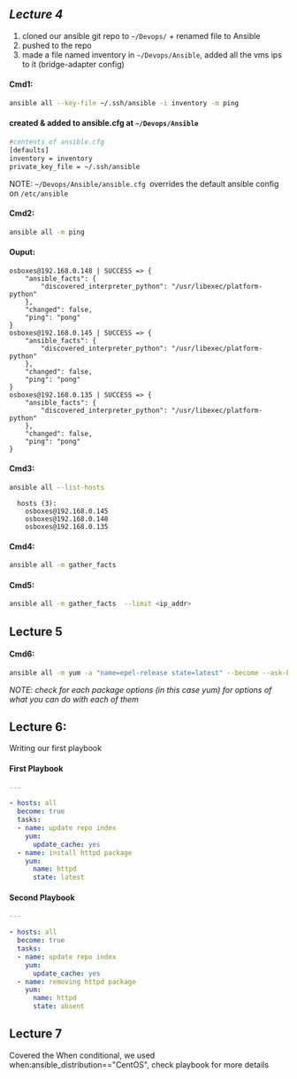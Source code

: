 ## *Lecture 4*
1.	cloned our ansible git repo to `~/Devops/` + renamed file to Ansible
2.	pushed to the repo
3.	made a file named inventory in `~/Devops/Ansible`, added all the vms ips to it (bridge-adapter
  config)

#### Cmd1: 

``` bash
ansible all --key-file ~/.ssh/ansible -i inventory -m ping
```
#### created & added to ansible.cfg at `~/Devops/Ansible`
```bash
#contents of ansible.cfg
[defaults]
inventory = inventory 
private_key_file = ~/.ssh/ansible
```
NOTE: `~/Devops/Ansible/ansible.cfg `overrides the default ansible config on `/etc/ansible`

#### Cmd2: 

```bash
ansible all -m ping 
```

#### Ouput:

```
osboxes@192.168.0.148 | SUCCESS => {
    "ansible_facts": {
        "discovered_interpreter_python": "/usr/libexec/platform-python"
    },
    "changed": false,
    "ping": "pong"
}
osboxes@192.168.0.145 | SUCCESS => {
    "ansible_facts": {
        "discovered_interpreter_python": "/usr/libexec/platform-python"
    },
    "changed": false,
    "ping": "pong"
}
osboxes@192.168.0.135 | SUCCESS => {
    "ansible_facts": {
        "discovered_interpreter_python": "/usr/libexec/platform-python"
    },
    "changed": false,
    "ping": "pong"
}
```

#### Cmd3: 

```bash
ansible all --list-hosts
```
```
  hosts (3):
    osboxes@192.168.0.145
    osboxes@192.168.0.148
    osboxes@192.168.0.135
```
#### Cmd4:
```bash
ansible all -m gather_facts 
```
#### Cmd5:
```bash
ansible all -m gather_facts  --limit <ip_addr>
```

## Lecture 5

#### Cmd6:

```bash
ansible all -m yum -a "name=epel-release state=latest" --become --ask-become-pass
```
*NOTE: check for each package options (in this case yum) for options of what you can do with each of them*

## Lecture 6:

Writing our first playbook
#### First Playbook

```yaml
---

- hosts: all
  become: true
  tasks:
  - name: update repo index
    yum:
      update_cache: yes
  - name: install httpd package
    yum:
      name: httpd
      state: latest
```
#### Second Playbook

```yaml
---

- hosts: all
  become: true
  tasks:
  - name: update repo index
    yum:
      update_cache: yes
  - name: removing httpd package
    yum:
      name: httpd
      state: absent
```
## Lecture 7

Covered the When conditional, we used when:ansible_distribution=="CentOS", check playbook for more details

